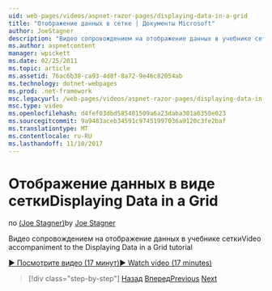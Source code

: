 ```yaml
---
uid: web-pages/videos/aspnet-razor-pages/displaying-data-in-a-grid
title: "Отображение данных в сетке | Документы Microsoft"
author: JoeStagner
description: "Видео сопровождением на отображение данных в учебнике сетки"
ms.author: aspnetcontent
manager: wpickett
ms.date: 02/25/2011
ms.topic: article
ms.assetid: 76ac6b38-ca93-4d8f-8a72-9e46c82054ab
ms.technology: dotnet-webpages
ms.prod: .net-framework
msc.legacyurl: /web-pages/videos/aspnet-razor-pages/displaying-data-in-a-grid
msc.type: video
ms.openlocfilehash: d4fef03dbd585401509a6a23daba301a6350e023
ms.sourcegitcommit: 9a9483aceb34591c97451997036a9120c3fe2baf
ms.translationtype: MT
ms.contentlocale: ru-RU
ms.lasthandoff: 11/10/2017
---
```

<a name="displaying-data-in-a-grid"></a><span data-ttu-id="a9ca6-103">Отображение данных в виде сетки</span><span class="sxs-lookup"><span data-stu-id="a9ca6-103">Displaying Data in a Grid</span></span>
====================
<span data-ttu-id="a9ca6-104">по [(Joe Stagner)](https://github.com/JoeStagner)</span><span class="sxs-lookup"><span data-stu-id="a9ca6-104">by [Joe Stagner](https://github.com/JoeStagner)</span></span>

<span data-ttu-id="a9ca6-105">Видео сопровождением на отображение данных в учебнике сетки</span><span class="sxs-lookup"><span data-stu-id="a9ca6-105">Video accompaniment to the Displaying Data in a Grid tutorial</span></span>

[<span data-ttu-id="a9ca6-106">&#9654; Посмотрите видео (17 минут)</span><span class="sxs-lookup"><span data-stu-id="a9ca6-106">&#9654; Watch video (17 minutes)</span></span>](https://channel9.msdn.com/Blogs/ASP-NET-Site-Videos/displaying-data-in-a-grid)

>[!div class="step-by-step"]
<span data-ttu-id="a9ca6-107">[Назад](working-with-data-part-2.md)
[Вперед](displaying-data-in-a-chart-part-1.md)</span><span class="sxs-lookup"><span data-stu-id="a9ca6-107">[Previous](working-with-data-part-2.md)
[Next](displaying-data-in-a-chart-part-1.md)</span></span>
